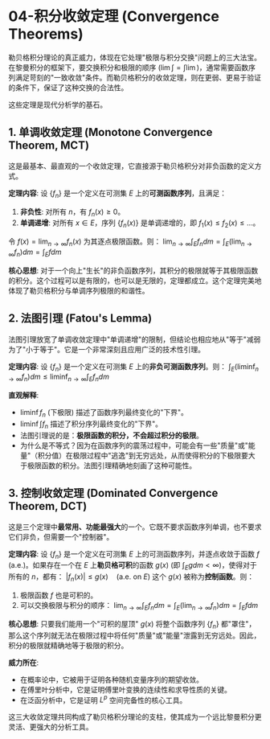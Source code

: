 # 04-积分收敛定理 (Convergence Theorems)

勒贝格积分理论的真正威力，体现在它处理"极限与积分交换"问题上的三大法宝。在黎曼积分的框架下，要交换积分和极限的顺序 ($\lim \int = \int \lim$)，通常需要函数序列满足苛刻的"一致收敛"条件。而勒贝格积分的收敛定理，则在更弱、更易于验证的条件下，保证了这种交换的合法性。

这些定理是现代分析学的基石。

## 1. 单调收敛定理 (Monotone Convergence Theorem, MCT)

这是最基本、最直观的一个收敛定理，它直接源于勒贝格积分对非负函数的定义方式。

**定理内容**:
设 $\{f_n\}$ 是一个定义在可测集 $E$ 上的**可测函数序列**，且满足：

1. **非负性**: 对所有 $n$，有 $f_n(x) \ge 0$。
2. **单调递增**: 对所有 $x \in E$，序列 $\{f_n(x)\}$ 是单调递增的，即 $f_1(x) \le f_2(x) \le \dots$。

令 $f(x) = \lim_{n \to \infty} f_n(x)$ 为其逐点极限函数。则：
$\lim_{n \to \infty} \int_E f_n dm = \int_E \left( \lim_{n \to \infty} f_n \right) dm = \int_E f dm$

**核心思想**: 对于一个向上"生长"的非负函数序列，其积分的极限就等于其极限函数的积分。这个过程可以是有限的，也可以是无限的，定理都成立。这个定理完美地体现了勒贝格积分与单调序列极限的和谐性。

## 2. 法图引理 (Fatou's Lemma)

法图引理放宽了单调收敛定理中"单调递增"的限制，但结论也相应地从"等于"减弱为了"小于等于"。它是一个非常深刻且应用广泛的技术性引理。

**定理内容**:
设 $\{f_n\}$ 是一个定义在可测集 $E$ 上的**非负可测函数序列**。则：
$\int_E \left( \liminf_{n \to \infty} f_n \right) dm \le \liminf_{n \to \infty} \int_E f_n dm$

**直观解释**:

- $\liminf f_n$ (下极限) 描述了函数序列最终变化的"下界"。
- $\liminf \int f_n$ 描述了积分序列最终变化的"下界"。
- 法图引理说的是：**极限函数的积分，不会超过积分的极限**。
- 为什么是不等式？因为在函数序列的震荡过程中，可能会有一些"质量"或"能量"（积分值）在极限过程中"逃逸"到无穷远处，从而使得积分的下极限要大于极限函数的积分。法图引理精确地刻画了这种可能性。

## 3. 控制收敛定理 (Dominated Convergence Theorem, DCT)

这是三个定理中**最常用、功能最强大**的一个。它既不要求函数序列单调，也不要求它们非负，但需要一个"控制器"。

**定理内容**:
设 $\{f_n\}$ 是一个定义在可测集 $E$ 上的可测函数序列，并逐点收敛于函数 $f$ (a.e.)。如果存在一个在 $E$ 上**勒贝格可积**的函数 $g(x)$ (即 $\int_E g dm < \infty$)，使得对于所有的 $n$，都有：
$|f_n(x)| \le g(x) \quad (\text{a.e. on } E)$
这个 $g(x)$ 被称为**控制函数**。则：

1. 极限函数 $f$ 也是可积的。
2. 可以交换极限与积分的顺序：
    $\lim_{n \to \infty} \int_E f_n dm = \int_E \left( \lim_{n \to \infty} f_n \right) dm = \int_E f dm$

**核心思想**:
只要我们能用一个"可积的屋顶" $g(x)$ 将整个函数序列 $\{f_n\}$ 都"罩住"，那么这个序列就无法在极限过程中将任何"质量"或"能量"泄露到无穷远处。因此，积分的极限就精确地等于极限的积分。

**威力所在**:

- 在概率论中，它被用于证明各种随机变量序列的期望收敛。
- 在傅里叶分析中，它是证明傅里叶变换的连续性和求导性质的关键。
- 在泛函分析中，它是证明 $L^p$ 空间完备性的核心工具。

这三大收敛定理共同构成了勒贝格积分理论的支柱，使其成为一个远比黎曼积分更灵活、更强大的分析工具。
